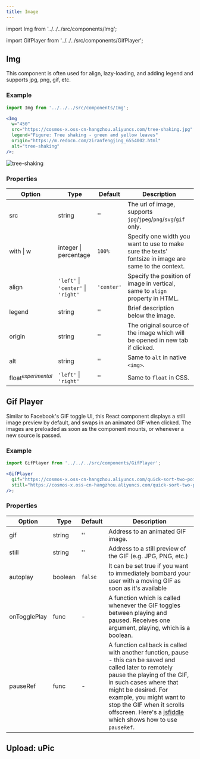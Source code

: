 ```yaml
---
title: Image
---
```


import Img from '../../../src/components/Img';

import GifPlayer from '../../../src/components/GifPlayer';

## Img

This component is often used for align, lazy-loading, and adding legend and supports jpg, png, gif, etc.

### Example

```jsx
import Img from '../../../src/components/Img';

<Img
  w="450"
  src="https://cosmos-x.oss-cn-hangzhou.aliyuncs.com/tree-shaking.jpg"
  legend="Figure: Tree shaking - green and yellow leaves"
  origin="https://m.redocn.com/ziranfengjing_6554002.html"
  alt="tree-shaking"
/>;
```

<Img
    w="450"
    src='https://cosmos-x.oss-cn-hangzhou.aliyuncs.com/tree-shaking.jpg'
    legend="Figure: Tree shaking - green and yellow leaves"
    origin="https://m.redocn.com/ziranfengjing_6554002.html"
    alt='tree-shaking'
/>

### Properties

| Option | Type | Default | Description |
| --- | --- | --- | --- |
| src | string | '' | The url of image, supports `jpg`/`jpeg`/`png`/`svg`/`gif` only. |
| with \| w | integer \| percentage | `100%` | Specify one width you want to use to make sure the texts' fontsize in image are same to the context. |
| align | `'left'` \| `'center'` \| `'right'` | `'center'` | Specify the position of image in vertical, same to `align` property in HTML. |
| legend | string | '' | Brief description below the image. |
| origin | string | '' | The original source of the image which will be opened in new tab if clicked. |
| alt | string | '' | Same to `alt` in native `<img>`. |
| float<sup>_experimental_</sup> | `'left'` \| `'right'` | '' | Same to `float` in CSS. |

## Gif Player

Similar to Facebook's GIF toggle UI, this React component displays a still image preview by default, and swaps in an animated GIF when clicked. The images are preloaded as soon as the component mounts, or whenever a new source is passed.

### Example

```jsx
import GifPlayer from '../../../src/components/GifPlayer';

<GifPlayer
  gif="https://cosmos-x.oss-cn-hangzhou.aliyuncs.com/quick-sort-two-pointer.2020-07-26%2013_04_24.gif"
  still="https://cosmos-x.oss-cn-hangzhou.aliyuncs.com/quick-sort-two-pointer.jpg"
/>;
```

<GifPlayer
    gif="https://cosmos-x.oss-cn-hangzhou.aliyuncs.com/quick-sort-two-pointer.2020-07-26%2013_04_24.gif"
    still="https://cosmos-x.oss-cn-hangzhou.aliyuncs.com/quick-sort-two-pointer.jpg"
/>

### Properties

| Option | Type | Default | Description |
| --- | --- | --- | --- |
| gif | string | '' | Address to an animated GIF image. |
| still | string | '' | Address to a still preview of the GIF (e.g. JPG, PNG, etc.) |
| autoplay | boolean | `false` | It can be set true if you want to immediately bombard your user with a moving GIF as soon as it's available |
| onTogglePlay | func | - | A function which is called whenever the GIF toggles between playing and paused. Receives one argument, playing, which is a boolean. |
| pauseRef | func | - | A function callback is called with another function, pause - this can be saved and called later to remotely pause the playing of the GIF, in such cases where that might be desired. For example, you might want to stop the GIF when it scrolls offscreen. Here's a [jsfiddle](http://jsfiddle.net/1snhzgo8/7/) which shows how to use `pauseRef`. |

## Upload: uPic
